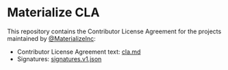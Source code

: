 # Materialize CLA

This repository contains the Contributor License Agreement for the projects
maintained by [@MaterializeInc]:

  * Contributor License Agreement text: [cla.md](cla.md)
  * Signatures: [signatures.v1.json](signatures.v1.json)

[@MaterializeInc]: https://github.com/MaterializeInc
